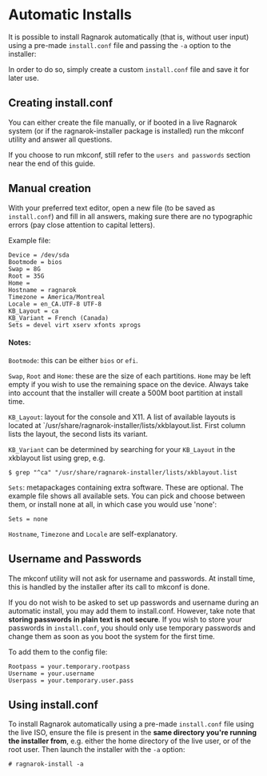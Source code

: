 # Automatic Installs

It is possible to install Ragnarok automatically (that is, without user
input) using a pre-made `install.conf` file and passing the `-a` option
to the installer:

In order to do so, simply create a custom `install.conf` file and save
it for later use.

## Creating install.conf

You can either create the file manually, or if booted in a live Ragnarok
system (or if the ragnarok-installer package is installed) run the mkconf
utility and answer all questions.

If you choose to run mkconf, still refer to the `users and passwords`
section near the end of this guide.

## Manual creation

With your preferred text editor, open a new file (to be saved as `install.conf`)
and fill in all answers, making sure there are no typographic errors (pay close
attention to capital letters).

Example file:

    Device = /dev/sda
    Bootmode = bios
    Swap = 8G
    Root = 35G
    Home = 
    Hostname = ragnarok
    Timezone = America/Montreal
    Locale = en_CA.UTF-8 UTF-8
    KB_Layout = ca
    KB_Variant = French (Canada)
    Sets = devel virt xserv xfonts xprogs

#### Notes:

`Bootmode`: this can be either `bios` or `efi`.

`Swap`, `Root` and `Home`: these are the size of each partitions. `Home`
may be left empty if you wish to use the remaining space on the device.
Always take into account that the installer will create a 500M boot partition
at install time.

`KB_Layout`: layout for the console and X11. A list of available layouts is
located at `/usr/share/ragnarok-installer/lists/xkblayout.list. First column
lists the layout, the second lists its variant.

`KB_Variant` can be determined by searching for your `KB_Layout` in the
xkblayout list using grep, e.g.

    $ grep "^ca" "/usr/share/ragnarok-installer/lists/xkblayout.list

`Sets`: metapackages containing extra software. These are optional. The
example file shows all available sets. You can pick and choose between
them, or install none at all, in which case you would use 'none':

    Sets = none

`Hostname`, `Timezone` and `Locale` are self-explanatory.

## Username and Passwords

The mkconf utility will not ask for username and passwords. At install
time, this is handled by the installer after its call to mkconf is done.

If you do not wish to be asked to set up passwords and username during an
automatic install, you may add them to install.conf. However, take note
that **storing passwords in plain text is not secure**. If you wish to
store your passwords in `install.conf`, you should only use temporary
passwords and change them as soon as you boot the system for the first
time.

To add them to the config file:

    Rootpass = your.temporary.rootpass
    Username = your.username
    Userpass = your.temporary.user.pass

## Using install.conf

To install Ragnarok automatically using a pre-made `install.conf` file
using the live ISO, ensure the file is present in the **same directory
you're running the installer from**, e.g. either the home directory of
the live user, or of the root user. Then launch the installer with the
`-a` option:

    # ragnarok-install -a
